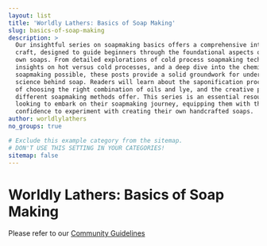 ```yaml
---
layout: list
title: 'Worldly Lathers: Basics of Soap Making'
slug: basics-of-soap-making
description: >
  Our insightful series on soapmaking basics offers a comprehensive introduction to the
  craft, designed to guide beginners through the foundational aspects of creating their
  own soaps. From detailed explorations of cold process soapmaking techniques to comparative
  insights on hot versus cold processes, and a deep dive into the chemistry that makes
  soapmaking possible, these posts provide a solid groundwork for understanding the art and
  science behind soap. Readers will learn about the saponification process, the importance
  of choosing the right combination of oils and lye, and the creative possibilities that
  different soapmaking methods offer. This series is an essential resource for anyone
  looking to embark on their soapmaking journey, equipping them with the knowledge and
  confidence to experiment with creating their own handcrafted soaps.
author: worldlylathers
no_groups: true

# Exclude this example category from the sitemap.
# DON'T USE THIS SETTING IN YOUR CATEGORIES!
sitemap: false
---
```


# Worldly Lathers: Basics of Soap Making

Please refer to our [Community Guidelines](/community-guidelines)
